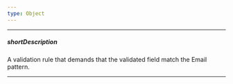 ```yaml
---
type: Object
---
```

---
##### shortDescription
A validation rule that demands that the validated field match the Email pattern.

---
